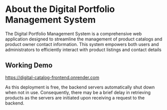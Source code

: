 # About the Digital Portfolio Management System

The Digital Portfolio Management System is a comprehensive web application designed to streamline the management of 
product catalogs and product owner contact information. This system empowers both users and administrators to efficiently interact with product listings and contact details 

## Working Demo
https://digital-catalog-frontend.onrender.com

As this deployment is free, the backend servers automatically shut down when not in use. Consequently, there may be a brief delay in retrieving products as the servers are initiated upon receiving a request to the backend.
